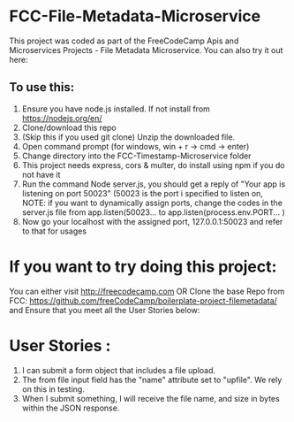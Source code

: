 # FCC-File-Metadata-Microservice
This project was coded as part of the FreeCodeCamp Apis and Microservices Projects - File Metadata Microservice. You can also try it out here:

## To use this:
1. Ensure you have node.js installed. If not install from https://nodejs.org/en/
2. Clone/download this repo
3. (Skip this if you used git clone) Unzip the downloaded file. 
4. Open command prompt (for windows, win + r -> cmd -> enter)
5. Change directory into the FCC-Timestamp-Microservice folder
6. This project needs express, cors & multer, do install using npm if you do not have it
7. Run the command Node server.js, you should get a reply of "Your app is listening on port 50023" (50023 is the port i specified to listen on, NOTE: if you want to dynamically assign ports, change the codes in the server.js file from app.listen(50023... to app.listen(process.env.PORT... )
8. Now go your localhost with the assigned port, 127.0.0.1:50023 and refer to that for usages

# If you want to try doing this project:
You can either visit http://freecodecamp.com
OR
Clone the base Repo from FCC: https://github.com/freeCodeCamp/boilerplate-project-filemetadata/
and Ensure that you meet all the User Stories below:

# User Stories :
1. I can submit a form object that includes a file upload.
2. The from file input field has the "name" attribute set to "upfile". We rely on this in testing.
3. When I submit something, I will receive the file name, and size in bytes within the JSON response.
